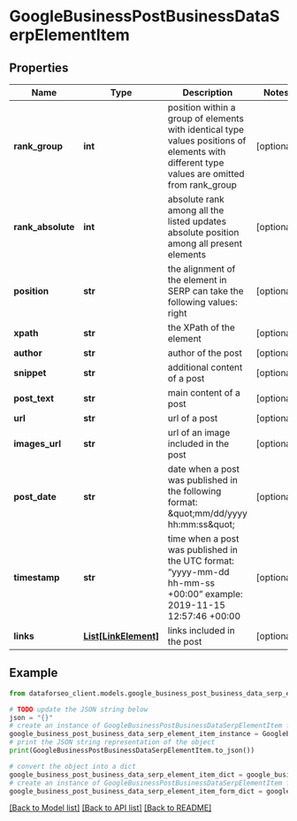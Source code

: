 # GoogleBusinessPostBusinessDataSerpElementItem


## Properties

Name | Type | Description | Notes
------------ | ------------- | ------------- | -------------
**rank_group** | **int** | position within a group of elements with identical type values positions of elements with different type values are omitted from rank_group | [optional] 
**rank_absolute** | **int** | absolute rank among all the listed updates absolute position among all present elements | [optional] 
**position** | **str** | the alignment of the element in SERP can take the following values: right | [optional] 
**xpath** | **str** | the XPath of the element | [optional] 
**author** | **str** | author of the post | [optional] 
**snippet** | **str** | additional content of a post | [optional] 
**post_text** | **str** | main content of a post | [optional] 
**url** | **str** | url of a post | [optional] 
**images_url** | **str** | url of an image included in the post | [optional] 
**post_date** | **str** | date when a post was published in the following format: \&quot;mm/dd/yyyy hh:mm:ss\&quot; | [optional] 
**timestamp** | **str** | time when a post was published in the UTC format: “yyyy-mm-dd hh-mm-ss +00:00” example: 2019-11-15 12:57:46 +00:00 | [optional] 
**links** | [**List[LinkElement]**](LinkElement.md) | links included in the post | [optional] 

## Example

```python
from dataforseo_client.models.google_business_post_business_data_serp_element_item import GoogleBusinessPostBusinessDataSerpElementItem

# TODO update the JSON string below
json = "{}"
# create an instance of GoogleBusinessPostBusinessDataSerpElementItem from a JSON string
google_business_post_business_data_serp_element_item_instance = GoogleBusinessPostBusinessDataSerpElementItem.from_json(json)
# print the JSON string representation of the object
print(GoogleBusinessPostBusinessDataSerpElementItem.to_json())

# convert the object into a dict
google_business_post_business_data_serp_element_item_dict = google_business_post_business_data_serp_element_item_instance.to_dict()
# create an instance of GoogleBusinessPostBusinessDataSerpElementItem from a dict
google_business_post_business_data_serp_element_item_form_dict = google_business_post_business_data_serp_element_item.from_dict(google_business_post_business_data_serp_element_item_dict)
```
[[Back to Model list]](../README.md#documentation-for-models) [[Back to API list]](../README.md#documentation-for-api-endpoints) [[Back to README]](../README.md)



